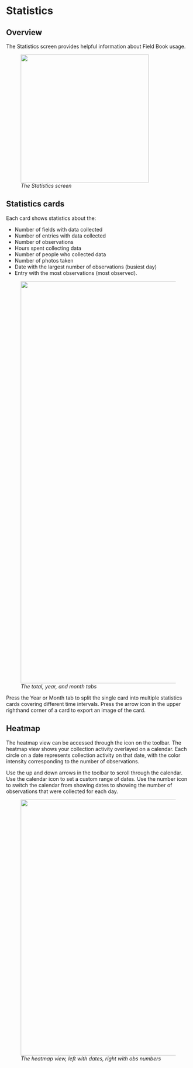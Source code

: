 <link rel="stylesheet" type="text/css" href="_styles/styles.css">

# Statistics

## Overview

The Statistics screen provides helpful information about Field Book usage.

<figure class="image">
  <img class="screenshot" src="_static/images/statistics/statistics_framed.png" width="350px"> 
  <figcaption class="screenshot-caption"><i>The Statistics screen</i></figcaption> 
</figure>

## Statistics cards

Each card shows statistics about the:
- Number of fields with data collected
- Number of entries with data collected
- Number of observations
- Hours spent collecting data
- Number of people who collected data
- Number of photos taken
- Date with the largest number of observations (busiest day)
- Entry with the most observations (most observed).

<figure class="image">
  <img class="screenshot" src="_static/images/statistics/statistics_joined.png" width="1100px"> 
  <figcaption class="screenshot-caption"><i>The total, year, and month tabs</i></figcaption> 
</figure>

Press the Year or Month tab to split the single card into multiple statistics cards covering different time intervals.
Press the arrow icon in the upper righthand corner of a card to export an image of the card.

## Heatmap

The heatmap view can be accessed through the icon on the toolbar.
The heatmap view shows your collection activity overlayed on a calendar.
Each circle on a date represents collection activity on that date, with the color intensity corresponding to the number of observations.

Use the up and down arrows in the toolbar to scroll through the calendar.
Use the calendar icon to set a custom range of dates.
Use the number icon to switch the calendar from showing dates to showing the number of observations that were collected for each day.

<figure class="image">
  <img class="screenshot" src="_static/images/statistics/statistics_heatmap_joined.png" width="700px"> 
  <figcaption class="screenshot-caption"><i>The heatmap view, left with dates, right with obs numbers</i></figcaption> 
</figure>
